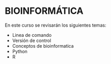 # BIOINFORMÁTICA
En este curso se revisarán los siguientes temas: 
- Linea de comando
- Versión de control
- Conceptos de bioinformatica
- Python 
- R
